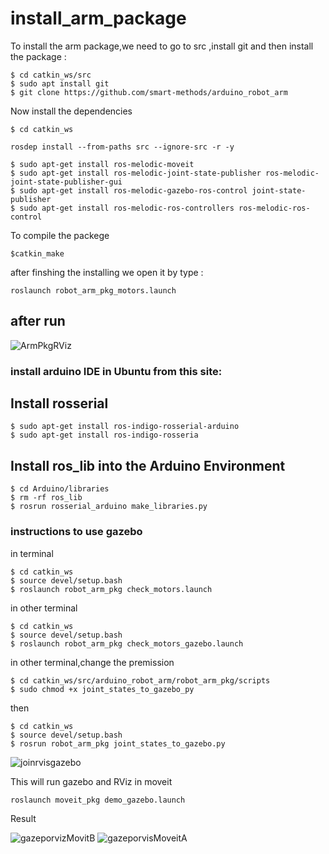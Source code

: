 # install_arm_package
To install the arm package,we need to go to src ,install git and then install the package :
```
$ cd catkin_ws/src
$ sudo apt install git
$ git clone https://github.com/smart-methods/arduino_robot_arm
```
Now install the dependencies 
```
$ cd catkin_ws
```
```
rosdep install --from-paths src --ignore-src -r -y
```
```
$ sudo apt-get install ros-melodic-moveit
$ sudo apt-get install ros-melodic-joint-state-publisher ros-melodic-joint-state-publisher-gui
$ sudo apt-get install ros-melodic-gazebo-ros-control joint-state-publisher
$ sudo apt-get install ros-melodic-ros-controllers ros-melodic-ros-control
```
To compile the packege
```
$catkin_make
```
after finshing the installing we open it by type :
```
roslaunch robot_arm_pkg_motors.launch
```
## after run
![ArmPkgRViz](https://user-images.githubusercontent.com/85634104/122269436-e03f2780-cee5-11eb-9ad0-939f7e628bbb.png)


### install arduino IDE in Ubuntu from this site:

## Install rosserial
```
$ sudo apt-get install ros-indigo-rosserial-arduino
$ sudo apt-get install ros-indigo-rosseria
```
## Install ros_lib into the Arduino Environment
```
$ cd Arduino/libraries
$ rm -rf ros_lib
$ rosrun rosserial_arduino make_libraries.py
```
### instructions to use gazebo
in terminal
```
$ cd catkin_ws
$ source devel/setup.bash
$ roslaunch robot_arm_pkg check_motors.launch
```
in other terminal 
```
$ cd catkin_ws
$ source devel/setup.bash
$ roslaunch robot_arm_pkg check_motors_gazebo.launch
```
in other terminal,change the premission
```
$ cd catkin_ws/src/arduino_robot_arm/robot_arm_pkg/scripts
$ sudo chmod +x joint_states_to_gazebo_py
```
then 
```
$ cd catkin_ws
$ source devel/setup.bash
$ rosrun robot_arm_pkg joint_states_to_gazebo.py
```
![joinrvisgazebo](https://user-images.githubusercontent.com/85634104/122645046-df460a00-d120-11eb-94d7-2c6c6837da52.png)

This will run gazebo and RViz in moveit
```
roslaunch moveit_pkg demo_gazebo.launch
```

Result

![gazeporvizMovitB](https://user-images.githubusercontent.com/85634104/122688187-7d21fd80-d223-11eb-82db-2e7ac440f7e6.png)
![gazeporvisMoveitA](https://user-images.githubusercontent.com/85634104/122688255-e86bcf80-d223-11eb-9ee4-9a1ff9bc7edb.png)


